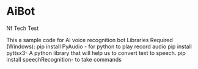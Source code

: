 # AiBot
Nf Tech Test

This a sample code for Ai voice recognition bot
Libraries Required (Windows):
pip install PyAudio - for python to play record audio
pip install pyttsx3- A python library that will help us to convert text to speech.
pip install speechRecognition- to take commands
